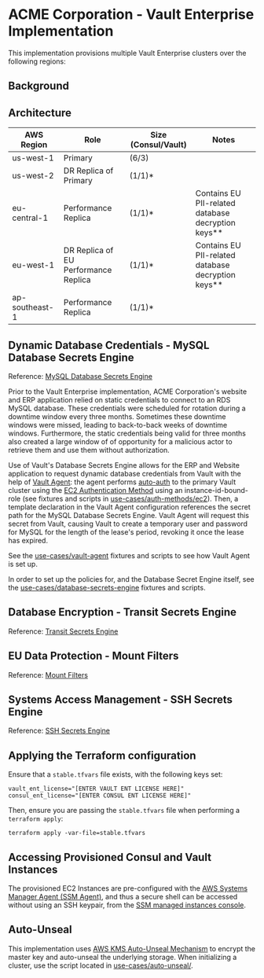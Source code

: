 # ACME Corporation - Vault Enterprise Implementation

This implementation provisions multiple Vault Enterprise clusters over the following regions:

## Background

## Architecture 

| AWS Region        | Role                                  | Size (Consul/Vault)   | Notes                                               |
| ----------------- | ------------------------------------- | --------------------- | --------------------------------------------------- |
| us-west-1         | Primary                               | (6/3)                 |                                                     |
| us-west-2         | DR Replica of Primary                 | (1/1)*                |                                                     |
| eu-central-1      | Performance Replica                   | (1/1)*                | Contains EU PII-related database decryption keys**  |
| eu-west-1         | DR Replica of EU Performance Replica  | (1/1)*                | Contains EU PII-related database decryption keys**  |
| ap-southeast-1    | Performance Replica                   | (1/1)*                |                                                     |

## Dynamic Database Credentials - MySQL Database Secrets Engine
Reference: [MySQL Database Secrets Engine](https://www.vaultproject.io/docs/secrets/databases/mssql/)

Prior to the Vault Enterprise implementation, ACME Corporation's website and ERP application relied on static credentials to connect to an RDS MySQL database. These credentials were scheduled for rotation during a downtime window every three months. Sometimes these downtime windows were missed, leading to back-to-back weeks of downtime windows. Furthermore, the static credentials being valid for three months also created a large window of of opportunity for a malicious actor to retrieve them and use them without authorization.

Use of Vault's Database Secrets Engine allows for the ERP and Website application to request dynamic database credentials from Vault with the help of [Vault Agent](https://www.vaultproject.io/docs/agent/): the agent performs [auto-auth](https://www.vaultproject.io/docs/agent/autoauth/) to the primary Vault cluster using the [EC2 Authentication Method](https://www.vaultproject.io/docs/auth/aws/) using an instance-id-bound-role (see fixtures and scripts in [use-cases/auth-methods/ec2](use-cases/auth-methods/ec2)). Then, a template declaration in the Vault Agent configuration references the secret path for the MySQL Database Secrets Engine. Vault Agent will request this secret from Vault, causing Vault to create a temporary user and password for MySQL for the length of the lease's period, revoking it once the lease has expired.

See the [use-cases/vault-agent](use-cases/vault-agent) fixtures and scripts to see how Vault Agent is set up.

In order to set up the policies for, and the Database Secret Engine itself, see the [use-cases/database-secrets-engine](use-cases/database-secrets-engine) fixtures and scripts.

## Database Encryption - Transit Secrets Engine
Reference: [Transit Secrets Engine](https://www.vaultproject.io/docs/secrets/transit/index.html)

## EU Data Protection - Mount Filters
Reference: [Mount Filters](https://www.vaultproject.io/guides/operations/mount-filter/)

## Systems Access Management - SSH Secrets Engine
Reference: [SSH Secrets Engine](https://www.vaultproject.io/docs/secrets/ssh/index.html)

## Applying the Terraform configuration

Ensure that a `stable.tfvars` file exists, with the following keys set:

```
vault_ent_license="[ENTER VAULT ENT LICENSE HERE]"
consul_ent_license="[ENTER CONSUL ENT LICENSE HERE]"
```

Then, ensure you are passing the `stable.tfvars` file when performing a `terraform apply`:

```
terraform apply -var-file=stable.tfvars
```

## Accessing Provisioned Consul and Vault Instances

The provisioned EC2 Instances are pre-configured with the [AWS Systems Manager Agent (SSM Agent)](https://docs.aws.amazon.com/systems-manager/latest/userguide/ssm-agent.html), and thus a secure shell can be accessed without using an SSH keypair, from the [SSM managed instances console](https://console.aws.amazon.com/systems-manager/managed-instances).

## Auto-Unseal

This implementation uses [AWS KMS Auto-Unseal Mechanism](https://www.vaultproject.io/docs/configuration/seal/awskms/) to encrypt the master key and auto-unseal the underlying storage. When initializing a cluster, use the script located in [use-cases/auto-unseal/](use-cases/auto-unseal/).
